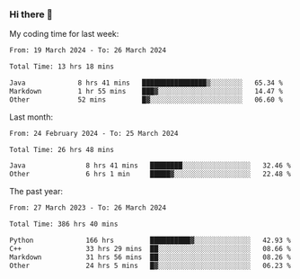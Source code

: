 ### Hi there 👋

My coding time for last week:

<!--START_SECTION:week-->

```txt
From: 19 March 2024 - To: 26 March 2024

Total Time: 13 hrs 18 mins

Java             8 hrs 41 mins   ████████████████▒░░░░░░░░   65.34 %
Markdown         1 hr 55 mins    ███▓░░░░░░░░░░░░░░░░░░░░░   14.47 %
Other            52 mins         █▓░░░░░░░░░░░░░░░░░░░░░░░   06.60 %
```

<!--END_SECTION:week-->

Last month:

<!--START_SECTION:month-->

```txt
From: 24 February 2024 - To: 25 March 2024

Total Time: 26 hrs 48 mins

Java               8 hrs 41 mins   ████████░░░░░░░░░░░░░░░░░   32.46 %
Other              6 hrs 1 min     █████▓░░░░░░░░░░░░░░░░░░░   22.48 %
```

<!--END_SECTION:month-->

The past year:

<!--START_SECTION:year-->

```txt
From: 27 March 2023 - To: 26 March 2024

Total Time: 386 hrs 40 mins

Python             166 hrs         ██████████▓░░░░░░░░░░░░░░   42.93 %
C++                33 hrs 29 mins  ██░░░░░░░░░░░░░░░░░░░░░░░   08.66 %
Markdown           31 hrs 56 mins  ██░░░░░░░░░░░░░░░░░░░░░░░   08.26 %
Other              24 hrs 5 mins   █▓░░░░░░░░░░░░░░░░░░░░░░░   06.23 %
```

<!--END_SECTION:year-->
